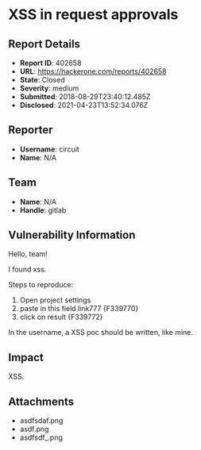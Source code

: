 # XSS in request approvals

## Report Details
- **Report ID**: 402658
- **URL**: https://hackerone.com/reports/402658
- **State**: Closed
- **Severity**: medium
- **Submitted**: 2018-08-29T23:40:12.485Z
- **Disclosed**: 2021-04-23T13:52:34.076Z

## Reporter
- **Username**: circuit
- **Name**: N/A

## Team
- **Name**: N/A
- **Handle**: gitlab

## Vulnerability Information
Hello, team!

I found xss.

Steps to reproduce:

1.  Open project settings
2.  paste in this field link777
{F339770}
3. click on result
{F339772}

In the username, a XSS poc should be written, like mine.

## Impact

XSS.

## Attachments
- asdfsdaf.png
- asdf.png
- asdfsdf_.png
